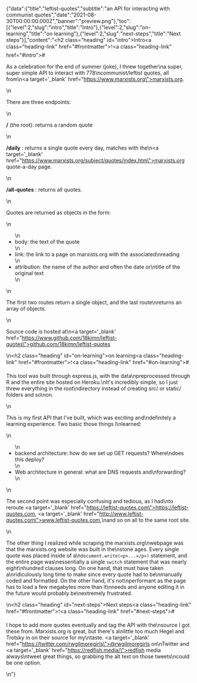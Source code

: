 {"data":{"title":"leftist-quotes","subtitle":"an API for interacting with communist quotes","date":"2021-08-30T00:00:00.000Z","banner":"preview.png"},"toc":[{"level":2,"slug":"intro","title":"Intro"},{"level":2,"slug":"on-learning","title":"on learning"},{"level":2,"slug":"next-steps","title":"Next steps"}],"content":"<h2 class=\"heading\" id=\"intro\">Intro<a class=\"heading-link\" href=\"#frontmatter\">🠑</a><a class=\"heading-link\" href=\"#intro\">#</a></h2><p>As a celebration for the end of summer (joke), I threw together\na super, super simple API to interact with 778\ncommunist/leftist quotes, all from\n<a target='_blank'  href=\"https://www.marxists.org\">marxists.org</a>.</p>\n<p>There are three endpoints:</p>\n<p><strong>/</strong> (the root): returns a random quote</p>\n<p><strong>/daily</strong> : returns a single quote every day, matches with the\n<a target='_blank'  href=\"https://www.marxists.org/subject/quotes/index.htm\">marxists.org quote-a-day page</a>.</p>\n<p><strong>/all-quotes</strong> : returns all quotes.</p>\n<p>Quotes are returned as objects in the form:</p>\n<ul>\n<li>body: the text of the quote</li>\n<li>link: the link to a page on marxists.org with the associated\nreading</li>\n<li>attribution: the name of the author and often the date or\ntitle of the original text</li>\n</ul>\n<p>The first two routes return a single object, and the last route\nreturns an array of objects.</p>\n<p>Source code is hosted at\n<a target='_blank'  href=\"https://www.github.com/18kimn/leftist-quotes\">github.com/18kimn/leftist-quotes</a></p>\n<h2 class=\"heading\" id=\"on-learning\">on learning<a class=\"heading-link\" href=\"#frontmatter\">🠑</a><a class=\"heading-link\" href=\"#on-learning\">#</a></h2><p>This tool was built through express.js, with the data\npreprocessed through R and the entire site hosted on Heroku.\nIt&#39;s incredibly simple, so I just threw everything in the root\ndirectory instead of creating src/ or static/ folders and so\non.</p>\n<p>This is my first API that I&#39;ve built, which was exciting and\ndefinitely a learning experience. Two basic those things I\nlearned:</p>\n<ul>\n<li>backend architecture: how do we set up GET requests? Where\ndoes this deploy?</li>\n<li>Web architecture in general: what are DNS requests and\nforwarding?</li>\n</ul>\n<p>The second point was especially confusing and tedious, as I had\nto reroute <a target='_blank'  href=\"https://leftist-quotes.com\">https://leftist-quotes.com</a>, <a target='_blank'  href=\"http://www.leftist-quotes.com\">www.leftist-quotes.com</a>,\nand so on all to the same root site.</p>\n<p>The other thing I realized while scraping the marxists.org\nwebpage was that the marxists.org website was built in the\nstone ages. Every single quote was placed inside of a\n<code>document.write(&lt;p&gt;...&lt;/p&gt;)</code> statement, and the entire page was\nessentially a single <code>switch</code> statement that was nearly eight\nhundred clauses long. On one hand, that must have taken a\nridiculously long time to make since every quote had to be\nmanually coded and formatted. On the other hand, it&#39;s not\nperformant as the page has to load a few megabytes more than it\nneeds and anyone editing it in the future would probably be\nextremely frustrated.</p>\n<h2 class=\"heading\" id=\"next-steps\">Next steps<a class=\"heading-link\" href=\"#frontmatter\">🠑</a><a class=\"heading-link\" href=\"#next-steps\">#</a></h2><p>I hope to add more quotes eventually and tag the API with the\nsource I got these from. Marxists.org is great, but there&#39;s a\nlittle too much Hegel and Trotsky in on their source for my\ntaste. <a target='_blank'  href=\"https://twitter.com/rwgilmoregirls\">@rwgilmoregirls</a> on\nTwitter and <a target='_blank'  href=\"https://redfish.media/\">redfish media</a> always\ntweet great things, so grabbing the alt text on those tweets\ncould be one option.</p>\n"}